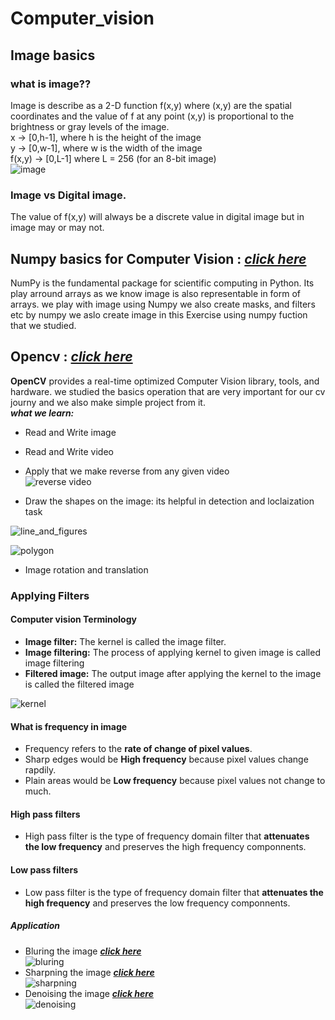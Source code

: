 # Computer_vision
## Image basics
### what is image??
Image is describe as a 2-D function f(x,y) where (x,y)
are the spatial coordinates and the value of f at any point (x,y)
is proportional to the brightness or gray levels of the image.
<br/> x -> [0,h-1], where h is the height of the image
<br/> y -> [0,w-1], where w is the width of the image
<br/> f(x,y) -> [0,L-1] where L = 256 (for an 8-bit image)
<br/>
![image](https://sites.google.com/a/online.sch.im/computing-at-snhs/_/rsrc/1437054062818/curriculum/computer-science/theory/3-year-7-graphic-processing/binary-images-1/8bytes.png?height=154&width=320)
### Image vs Digital image.
The value of f(x,y) will always be a discrete value in digital image but in image may or may not.

## Numpy basics for Computer Vision :  [*click here*](https://github.com/sairagillani18k/Computer_vision_projects/tree/main/Numpy_for_cv/)


NumPy is the fundamental package for scientific computing in Python.
Its play arround arrays as we know image is also representable in form of arrays.
we play with image using Numpy we also create masks, and filters etc by numpy we aslo create image in this Exercise using numpy fuction that we studied.

## Opencv : [*click here*](https://github.com/sairagillani18k/Computer_vision_projects/tree/main/opencv/)
**OpenCV** provides a real-time optimized Computer Vision library, tools, and hardware.
we studied the basics operation that are very important for our cv journy and we also make simple project from it.
<br/>
***what we learn:***
- Read and Write image
- Read and Write video
- Apply that we make reverse from any given video <br/>
![reverse video](https://github.com/sairagillani18k/Computer_vision_projects/blob/main/opencv/reversed_video.gif)

- Draw the shapes on the image: its helpful in detection and loclaization task

![line_and_figures](https://github.com/sairagillani18k/Computer_vision_projects/blob/main/opencv/line_and_figure.png)

![polygon](https://github.com/sairagillani18k/Computer_vision_projects/blob/main/opencv/poloygon.png)
<br/>
- Image rotation and translation

### Applying Filters 
#### Computer vision Terminology 
- **Image filter:** The kernel is called the image filter.
- **Image filtering:** The process of applying  kernel to given image is called image filtering
- **Filtered image:** The output image after applying the kernel to the image is called the filtered image <br/>
      
![kernel](https://github.com/sairagillani18k/Computer_vision_projects/blob/main/custom_filtering/kernel_img.png)

#### What is frequency in image
- Frequency refers to the **rate of change of pixel values**.
- Sharp edges would be **High frequency** because pixel values change rapdily.
- Plain areas would be **Low frequency** because pixel values not change to much.

#### High pass filters 
- High pass filter is the type of frequency domain filter that **attenuates the low frequency** and preserves the high frequency componnents.

#### Low pass filters 
- Low pass filter is the type of frequency domain filter that **attenuates the high frequency** and preserves the low frequency componnents.

 ##### Application
- Bluring the image [***click here***](https://github.com/sairagillani18k/Computer_vision_projects/tree/main/bluring_denoising) <br/>
![bluring](https://github.com/sairagillani18k/Computer_vision_projects/blob/main/bluring_denoising/blur.jpg)
- Sharpning the image [***click here***](https://github.com/sairagillani18k/Computer_vision_projects/tree/main/sharpning) <br/>
![sharpning](https://github.com/sairagillani18k/Computer_vision_projects/blob/main/sharpning/sharpned.jpg)
- Denoising the image [***click here***](https://github.com/sairagillani18k/Computer_vision_projects/tree/main/bluring_denoising) <br/>
![denoising](https://github.com/sairagillani18k/Computer_vision_projects/blob/main/bluring_denoising/noise.jpg)


